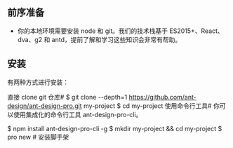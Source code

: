 ## 前序准备

- 你的本地环境需要安装 node 和 git。我们的技术栈基于 ES2015+、React、dva、g2 和 antd，提前了解和学习这些知识会非常有帮助。

## 安装
有两种方式进行安装：

直接 clone git 仓库#
$ git clone --depth=1 https://github.com/ant-design/ant-design-pro.git my-project
$ cd my-project
使用命令行工具#
你可以使用集成化的命令行工具 ant-design-pro-cli。

$ npm install ant-design-pro-cli -g
$ mkdir my-project && cd my-project
$ pro new  # 安装脚手架